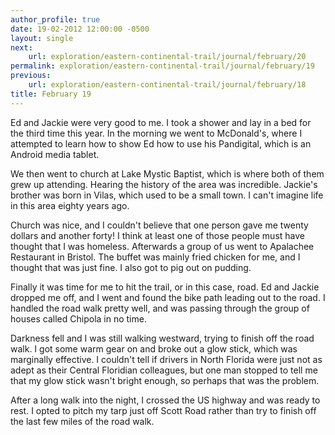 ```yaml
---
author_profile: true
date: 19-02-2012 12:00:00 -0500
layout: single
next:
    url: exploration/eastern-continental-trail/journal/february/20
permalink: exploration/eastern-continental-trail/journal/february/19
previous:
    url: exploration/eastern-continental-trail/journal/february/18
title: February 19
---
```

Ed and Jackie were very good to me. I took a shower and lay in a bed for the third time this year. In the morning we went to McDonald's, where I attempted to learn how to show Ed how to use his Pandigital, which is an Android media tablet.

We then went to church at Lake Mystic Baptist, which is where both of them grew up attending. Hearing the history of the area was incredible. Jackie's brother was born in Vilas, which used to be a small town. I can't imagine life in this area eighty years ago.

Church was nice, and I couldn't believe that one person gave me twenty dollars and another forty! I think at least one of those people must have thought that I was homeless. Afterwards a group of us went to Apalachee Restaurant in Bristol. The buffet was mainly fried chicken for me, and I thought that was just fine. I also got to pig out on pudding.

Finally it was time for me to hit the trail, or in this case, road. Ed and Jackie dropped me off, and I went and found the bike path leading out to the road. I handled the road walk pretty well, and was passing through the group of houses called Chipola in no time.

Darkness fell and I was still walking westward, trying to finish off the road walk. I got some warm gear on and broke out a glow stick, which was marginally effective. I couldn't tell if drivers in North Florida were just not as adept as their Central Floridian colleagues, but one man stopped to tell me that my glow stick wasn't bright enough, so perhaps that was the problem.

After a long walk into the night, I crossed the US highway and was ready to rest. I opted to pitch my tarp just off Scott Road rather than try to finish off the last few miles of the road walk.